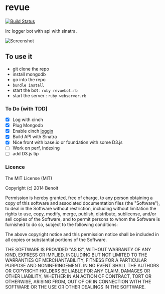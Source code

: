 revue
=====

[![Build Status](https://travis-ci.org/benoittgt/revue.svg)](https://travis-ci.org/benoittgt/revue)

Irc logger bot with api with sinatra.

![Screenshot](https://i.imgur.com/5KDKoHP.png)

## To use it

* git clone the repo
* install mongodb
* go into the repo
* `bundle install`
* start the bot : `ruby revuebot.rb`
* start the server : `ruby webserver.rb`

### To Do (with TDD)

* [X] Log with cinch
* [X] Plug Mongodb
* [X] Enable cinch [loggin](https://github.com/cinchrb/cinch/blob/48ea90d25f0d46ca4c4aba8fe1934e5cc6210a5e/docs/logging.md)
* [X] Build API with Sinatra
* [X] Nice front with base.io or foundation with some D3.js
* [ ] Work on perf, indexing
* [ ] add D3.js tip

### Licence

The MIT License (MIT)

Copyright (c) 2014 Benoit

Permission is hereby granted, free of charge, to any person obtaining a copy
of this software and associated documentation files (the "Software"), to deal
in the Software without restriction, including without limitation the rights
to use, copy, modify, merge, publish, distribute, sublicense, and/or sell
copies of the Software, and to permit persons to whom the Software is
furnished to do so, subject to the following conditions:

The above copyright notice and this permission notice shall be included in all
copies or substantial portions of the Software.

THE SOFTWARE IS PROVIDED "AS IS", WITHOUT WARRANTY OF ANY KIND, EXPRESS OR
IMPLIED, INCLUDING BUT NOT LIMITED TO THE WARRANTIES OF MERCHANTABILITY,
FITNESS FOR A PARTICULAR PURPOSE AND NONINFRINGEMENT. IN NO EVENT SHALL THE
AUTHORS OR COPYRIGHT HOLDERS BE LIABLE FOR ANY CLAIM, DAMAGES OR OTHER
LIABILITY, WHETHER IN AN ACTION OF CONTRACT, TORT OR OTHERWISE, ARISING FROM,
OUT OF OR IN CONNECTION WITH THE SOFTWARE OR THE USE OR OTHER DEALINGS IN THE
SOFTWARE.

